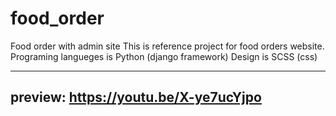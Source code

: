 # food_order
Food order with admin site
This is reference project for food orders website.
Programing langueges is Python (django framework)
Design is SCSS (css)

--------
preview: https://youtu.be/X-ye7ucYjpo
--------
